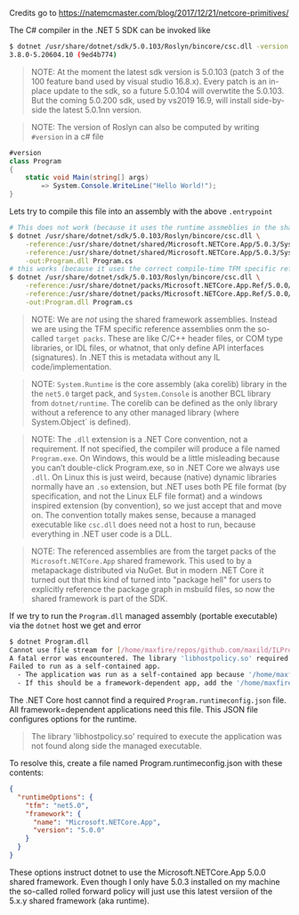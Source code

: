 Credits go to https://natemcmaster.com/blog/2017/12/21/netcore-primitives/

The C# compiler in the .NET 5 SDK can be invoked like

```bash
$ dotnet /usr/share/dotnet/sdk/5.0.103/Roslyn/bincore/csc.dll -version
3.8.0-5.20604.10 (9ed4b774)
```

> NOTE: At the moment the latest sdk version is 5.0.103 (patch 3 of the 100 feature band used by visual studio 16.8.x). Every patch is an in-place update to the sdk, so a future 5.0.104 will overwtite the 5.0.103. But the coming 5.0.200 sdk, used by vs2019 16.9, will install side-by-side the latest 5.0.1nn version.

> NOTE: The version of Roslyn can also be computed by writing `#version` in a c# file

```csharp
#version
class Program
{
    static void Main(string[] args)
        => System.Console.WriteLine("Hello World!");
}
```

Lets try to compile this file into an assembly with the above `.entrypoint`

```bash
# This does not work (because it uses the runtime assmeblies in the shared framework)
$ dotnet /usr/share/dotnet/sdk/5.0.103/Roslyn/bincore/csc.dll \
    -reference:/usr/share/dotnet/shared/Microsoft.NETCore.App/5.0.3/System.Runtime.dll \
    -reference:/usr/share/dotnet/shared/Microsoft.NETCore.App/5.0.3/System.Console.dll \
    -out:Program.dll Program.cs
# this works (because it uses the correct compile-time TFM specific reference assemblies)
$ dotnet /usr/share/dotnet/sdk/5.0.103/Roslyn/bincore/csc.dll \
    -reference:/usr/share/dotnet/packs/Microsoft.NETCore.App.Ref/5.0.0/ref/net5.0/System.Runtime.dll \
    -reference:/usr/share/dotnet/packs/Microsoft.NETCore.App.Ref/5.0.0/ref/net5.0/System.Console.dll \
    -out:Program.dll Program.cs
```

> NOTE: We are _not_ using the shared framework assemblies. Instead we are using the TFM specific reference assemblies onm the so-called `target packs`. These are like C/C++ header files, or COM type libraries, or IDL files, or whatnot, that only define API interfaces (signatures). In .NET this is metadata without any IL code/implementation.

> NOTE: `System.Runtime` is the core assembly (aka corelib) library in the the `net5.0` target pack, and `System.Console` is another BCL library from `dotnet/runtime`. The corelib can be defined as the only library without a reference to any other managed library (where System.Object` is defined).

> NOTE: The `.dll` extension is a .NET Core convention, not a requirement. If not specified, the compiler will produce a file named `Program.exe`. On Windows, this would be a little misleading because you can’t double-click Program.exe, so in .NET Core we always use `.dll`. On Linux this is just weird, because (native) dynamic libraries normally have an `.so` extension, but .NET uses both PE file format (by specification, and not the Linux ELF file format) and a windows inspired extension (by convention), so we just accept that and move on. The convention totally makes sense, because a managed executable like `csc.dll` does need not a host to run, because everything in .NET user code is a DLL.

> NOTE: The referenced assemblies are from the target packs of the `Microsoft.NETCore.App` shared framework. This used to by a metapackage distributed via NuGet. But in modern .NET Core it turned out that this kind of turned into "package hell" for users to explicitly reference the package graph in msbuild files, so now the shared framework is part of the SDK.

If we try to run the `Program.dll` managed assembly (portable executable) via the `dotnet` host we get and error

```bash
$ dotnet Program.dll
Cannot use file stream for [/home/maxfire/repos/github.com/maxild/ILProgramming/src/NateMcMaster/Program.deps.json]: No such file or directory
A fatal error was encountered. The library 'libhostpolicy.so' required to execute the application was not found in '/home/maxfire/repos/github.com/maxild/ILProgramming/src/NateMcMaster/'.
Failed to run as a self-contained app.
  - The application was run as a self-contained app because '/home/maxfire/repos/github.com/maxild/ILProgramming/src/NateMcMaster/Program.runtimeconfig.json' was not found.
  - If this should be a framework-dependent app, add the '/home/maxfire/repos/github.com/maxild/ILProgramming/src/NateMcMaster/Program.runtimeconfig.json' file and specify the appropriate framework.
```

The .NET Core host cannot find a required `Program.runtimeconfig.json` file. All framework=dependent applications need this file. This JSON file configures options for the runtime.

>  The library 'libhostpolicy.so' required to execute the application was not found along side the managed executable.

To resolve this, create a file named Program.runtimeconfig.json with these contents:

```json
{
  "runtimeOptions": {
    "tfm": "net5.0",
    "framework": {
      "name": "Microsoft.NETCore.App",
      "version": "5.0.0"
    }
  }
}
```

These options instruct dotnet to use the Microsoft.NETCore.App 5.0.0 shared framework. Even though I only have 5.0.3 installed on my machine the so-called rolled forward policy will just use this latest versiion of the 5.x.y shared framework (aka runtime).
